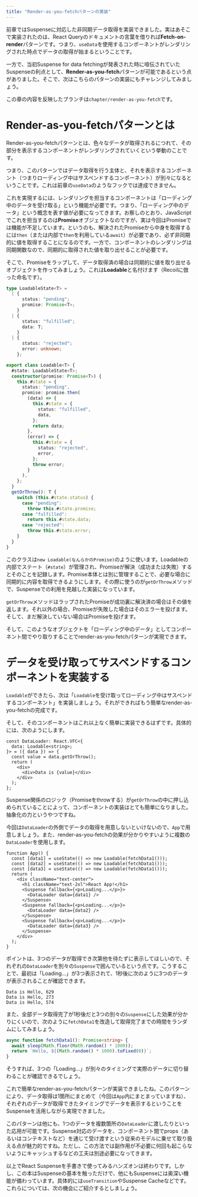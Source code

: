 ```yaml
---
title: "Render-as-you-fetchパターンの実装"
---
```


前章ではSuspenseに対応した非同期データ取得を実装できました。実はあそこで実装されたのは、React Queryのドキュメントの言葉を借りれば**Fetch-on-render**パターンです。つまり、`useData`を使用するコンポーネントがレンダリングされた時点でデータの取得が始まるということです。

一方で、当初Suspense for data fetchingが発表された時に喧伝されていたSuspenseの利点として、**Render-as-you-fetch**パターンが可能であるという点がありました。そこで、次はこちらのパターンの実装にもチャレンジしてみましょう。

この章の内容を反映したブランチは`chapter/render-as-you-fetch`です。

# Render-as-you-fetchパターンとは

Render-as-you-fetchパターンとは、色々なデータが取得されるにつれて、その部分を表示するコンポーネントがレンダリングされていくという挙動のことです。

つまり、このパターンではデータ取得を行う主体と、それを表示するコンポーネント（つまりローディング中はサスペンドするコンポーネント）が別々になるということです。これは前章の`useData`のようなフックでは達成できません。

これを実現するには、レンダリングを担当するコンポーネントは「ローディング中のデータを受け取る」という機能が必要です。つまり、「ローディング中のデータ」という概念を表す値が必要になってきます。お察しのとおり、JavaScriptでこれを担当するのは**Promise**オブジェクトなのですが、実は今回はPromiseでは機能が不足しています。というのも、解決されたPromiseから中身を取得するには`then`（または内部で`then`を利用している`await`）が必要であり、必ず非同期的に値を取得することになるのです。一方で、コンポーネントのレンダリングは同期関数なので、同期的に取得された値を取り出せることが必要です。

そこで、Promiseをラップして、データ取得済の場合は同期的に値を取り出せるオブジェクトを作ってみましょう。これは**Loadable**と名付けます（Recoilに倣った命名です）。

```ts
type LoadableState<T> =
  | {
      status: "pending";
      promise: Promise<T>;
    }
  | {
      status: "fulfilled";
      data: T;
    }
  | {
      status: "rejected";
      error: unknown;
    };

export class Loadable<T> {
  #state: LoadableState<T>;
  constructor(promise: Promise<T>) {
    this.#state = {
      status: "pending",
      promise: promise.then(
        (data) => {
          this.#state = {
            status: "fulfilled",
            data,
          };
          return data;
        },
        (error) => {
          this.#state = {
            status: "rejected",
            error,
          };
          throw error;
        }
      ),
    };
  }
  getOrThrow(): T {
    switch (this.#state.status) {
      case "pending":
        throw this.#state.promise;
      case "fulfilled":
        return this.#state.data;
      case "rejected":
        throw this.#state.error;
    }
  }
}
```

このクラスは`new Loadable(なんらかのPromise)`のように使います。Loadableの内部でステート（`#state`）が管理され、Promiseが解決（成功または失敗）するとそのことを記録します。Promise本体とは別に管理することで、必要な場合に同期的に内容を取得できるようにします。その際に使うのが`getOrThrow`メソッドで、Suspenseでの利用を見越した実装になっています。

`getOrThrow`メソッドはラップされたPromiseが成功裏に解決済の場合はその値を返します。それ以外の場合、Promiseが失敗した場合はそのエラーを投げます。そして、まだ解決していない場合はPromiseを投げます。

そして、このようなオブジェクトを「ローディング中のデータ」としてコンポーネント間でやり取りすることでrender-as-you-fetchパターンが実現できます。

# データを受け取ってサスペンドするコンポーネントを実装する

`Loadable`ができたら、次は「`Loadable`を受け取ってローディング中はサスペンドするコンポーネント」を実装しましょう。それができればもう簡単なrender-as-you-fetchの完成です。

そして、そのコンポーネントはこれ以上なく簡単に実装できるはずです。具体的には、次のようにします。

```tsx
const DataLoader: React.VFC<{
  data: Loadable<string>;
}> = ({ data }) => {
  const value = data.getOrThrow();
  return (
    <div>
      <div>Data is {value}</div>
    </div>
  );
};
```

Suspense関係のロジック（Promiseをthrowする）が`getOrThrow`の中に押し込められていることによって、コンポーネントの実装はとても簡単になりました。抽象化の力というやつですね。

今回は`DataLoader`の外側でデータの取得を用意しないといけないので、`App`で用意しましょう。また、render-as-you-fetchの効果が分かりやすいように複数の`DataLoader`を使用します。

```tsx
function App() {
  const [data1] = useState(() => new Loadable(fetchData1()));
  const [data2] = useState(() => new Loadable(fetchData1()));
  const [data3] = useState(() => new Loadable(fetchData1()));
  return (
    <div className="text-center">
      <h1 className="text-2xl">React App!</h1>
      <Suspense fallback={<p>Loading...</p>}>
        <DataLoader data={data1} />
      </Suspense>
      <Suspense fallback={<p>Loading...</p>}>
        <DataLoader data={data2} />
      </Suspense>
      <Suspense fallback={<p>Loading...</p>}>
        <DataLoader data={data3} />
      </Suspense>
    </div>
  );
}
```

ポイントは、3つのデータが取得でき次第他を待たずに表示してほしいので、それぞれの`DataLoader`を別々の`Suspense`で囲んでいるという点です。こうすることで、最初は「Loading...」が3つ表示されて、1秒後に次のように3つのデータが表示されることが確認できます。

```
Data is Hello, 629
Data is Hello, 273
Data is Hello, 574
```

また、全部データ取得完了が1秒後だと3つの別々の`Suspense`にした効果が分かりにくいので、次のように`fetchData1`を改造して取得完了までの時間をランダムにしてみましょう。

```ts
async function fetchData1(): Promise<string> {
  await sleep(Math.floor(Math.random() * 1000));
  return `Hello, ${(Math.random() * 1000).toFixed(0)}`;
}
```

そうすれば、3つの「Loading...」が別々のタイミングで実際のデータに切り替わることが確認できるでしょう。

これで簡単なrender-as-you-fetchパターンが実装できましたね。このパターンにより、データ取得は1箇所にまとめて（今回は`App`内にまとまっていますね）、それぞれのデータが取得できたタイミングでデータを表示するということをSuspenseを活用しながら実現できました。

このパターンは他にも、1つのデータを複数箇所の`DataLoader`に渡したりといった応用が可能です。Suspense対応のデータを、コンポーネント間でprops（あるいはコンテキストなど）を通じて受け渡すという従来のモデルに乗せて取り扱える点が魅力的ですね。ただし、この方法では副作用が不必要に何回も起こらないようにキャッシュするなどの工夫は別途必要になってきます。

以上でReact Suspenseを手書きで使ってみるハンズオンは終わりです。しかし、この本はSuspenseの基本を触っただけで、他にもSuspenseには奥深い機能が備わっています。具体的には`useTransition`やSuspense Cacheなどです。これらについては、次の機会にご紹介するとしましょう。